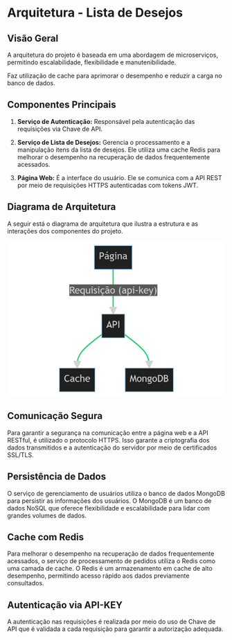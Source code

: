 # Arquitetura - Lista de Desejos

## Visão Geral
A arquitetura do projeto é baseada em uma abordagem de microserviços, permitindo escalabilidade, flexibilidade e manutenibilidade.

Faz utilização de cache para aprimorar o desempenho e reduzir a carga no banco de dados.

## Componentes Principais
1. **Serviço de Autenticação:** Responsável pela autenticação das requisições via Chave de API.

2. **Serviço de Lista de Desejos:** Gerencia o processamento e a manipulação itens da lista de desejos. Ele utiliza uma cache Redis para melhorar o desempenho na recuperação de dados frequentemente acessados.

3. **Página Web:** É a interface do usuário. Ele se comunica com a API REST por meio de requisições HTTPS autenticadas com tokens JWT.

## Diagrama de Arquitetura
A seguir está o diagrama de arquitetura que ilustra a estrutura e as interações dos componentes do projeto.

![Diagrama da Arquitetura](images/diagram.png)

## Comunicação Segura
Para garantir a segurança na comunicação entre a página web e a API RESTful, é utilizado o protocolo HTTPS. Isso garante a criptografia dos dados transmitidos e a autenticação do servidor por meio de certificados SSL/TLS.

## Persistência de Dados
O serviço de gerenciamento de usuários utiliza o banco de dados MongoDB para persistir as informações dos usuários. O MongoDB é um banco de dados NoSQL que oferece flexibilidade e escalabilidade para lidar com grandes volumes de dados.

## Cache com Redis
Para melhorar o desempenho na recuperação de dados frequentemente acessados, o serviço de processamento de pedidos utiliza o Redis como uma camada de cache. O Redis é um armazenamento em cache de alto desempenho, permitindo acesso rápido aos dados previamente consultados.

## Autenticação via API-KEY
A autenticação nas requisições é realizada por meio do uso de Chave de API que é validada a cada requisição para garantir a autorização adequada.
